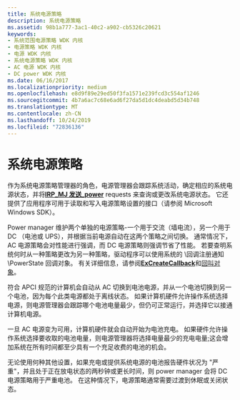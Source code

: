 ```yaml
---
title: 系统电源策略
description: 系统电源策略
ms.assetid: 98b1a777-3ac1-40c2-a902-cb5326c20621
keywords:
- 系统范围电源策略 WDK 内核
- 电源策略 WDK 内核
- 电源 WDK 内核
- 系统电源策略 WDK 内核
- AC 电源 WDK 内核
- DC power WDK 内核
ms.date: 06/16/2017
ms.localizationpriority: medium
ms.openlocfilehash: e8d9f89e29ed50f3fa1571e239fcd3c554af1246
ms.sourcegitcommit: 4b7a6ac7c68e6ad6f27da5d1dc4deabd5d34b748
ms.translationtype: MT
ms.contentlocale: zh-CN
ms.lasthandoff: 10/24/2019
ms.locfileid: "72836136"
---
```

# <a name="system-power-policy"></a>系统电源策略





作为系统电源策略管理器的角色，电源管理器会跟踪系统活动，确定相应的系统电源状态，并将[**IRP\_MJ 发送\_power**](https://docs.microsoft.com/windows-hardware/drivers/kernel/irp-mj-power) requests 来查询或更改系统电源状态。 它还提供了应用程序可用于读取和写入电源策略设置的接口（请参阅 Microsoft Windows SDK）。

Power manager 维护两个单独的电源策略-一个用于交流（墙电流），另一个用于 DC （电池或 UPS），并根据当前电源自动在这两个策略之间切换。 通常情况下，AC 电源策略会对性能进行强调，而 DC 电源策略则强调节省了性能。 若要查明系统何时从一种策略更改为另一种策略，驱动程序可以使用系统的 \\回调注册通知\\PowerState 回调对象。 有关详细信息，请参阅[**ExCreateCallback**](https://docs.microsoft.com/windows-hardware/drivers/ddi/wdm/nf-wdm-excreatecallback)和[回叫对象](callback-objects.md)。

符合 APCI 规范的计算机会自动从 AC 切换到电池电源，并从一个电池切换到另一个电池，因为每个此类电源都处于离线状态。 如果计算机硬件允许操作系统选择电源，则电源管理器会跟踪哪个电池电量最少，但仍可正常运行，并选择它以接通计算机电源。

一旦 AC 电源变为可用，计算机硬件就会自动开始为电池充电。 如果硬件允许操作系统选择要收取的电池电量，则电源管理器将选择电量最少的充电电量;这会增加系统在所有时间都至少具有一个充足收费的电池的机会。

无论使用何种其他设置，如果充电或提供系统电源的电池报告硬件状况为 "严重"，并且处于正在放电状态的两秒钟或更长时间，则 power manager 会将 DC 电源策略用于严重电池。 在这种情况下，电源策略通常需要过渡到休眠或关闭状态。

 

 




